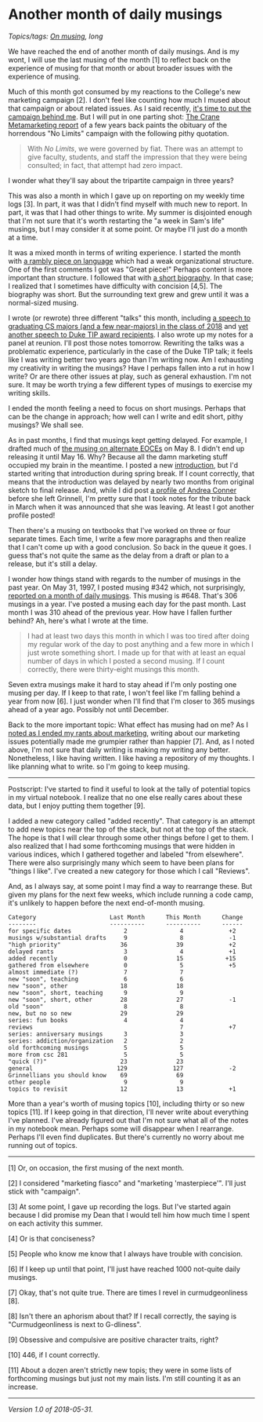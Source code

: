 Another month of daily musings
==============================

*Topics/tags: [On musing](index-on-writing), long*

We have reached the end of another month of daily musings.  And is my
wont, I will use the last musing of the month [1] to reflect back on
the experience of musing for that month or about broader issues with
the experience of musing.

Much of this month got consumed by my reactions to the College's new
marketing campaign [2].  I don't feel like counting how much I mused
about that campaign or about related issues.  As I said recently, [it's
time to put the campaign behind me](depressed-and-obsessed-marketing).
But I will put in one parting shot: [The Crane Metamarketing
report](https://www.grinnell.edu/sites/default/files/documents/CRANEReview%26ReflectionPaper030514.pdf)
of a few years back paints the obituary of the horrendous "No Limits"
campaign with the following pithy quotation.

> With _No Limits_, we were governed by fiat. There was an attempt to
give faculty, students, and staff the impression that they were being
consulted; in fact, that attempt had zero impact.

I wonder what they'll say about the tripartite campaign in three years?

This was also a month in which I gave up on reporting on my weekly time
logs [3].  In part, it was that I didn't find myself with much new to
report.  In part, it was that I had other things to write.  My summer is
disjointed enough that I'm not sure that it's worth restarting the
"a week in Sam's life" musings, but I may consider it at some point.  Or
maybe I'll just do a month at a time.

It was a mixed month in terms of writing experience.  I started the
month with [a rambly piece on language](language-2018-05-02) which
had a weak organizational structure.  One of the first comments I got
was "Great piece!"  Perhaps content is more important than structure.
I followed that with [a short biography](short-bio-2018-05-03).  In that
case; I realized that I sometimes have difficulty with concision [4,5].
The biography was short.  But the surrounding text grew and grew until
it was a normal-sized musing.

I wrote (or rewrote) three different "talks" this month, including [a
speech to graduating CS majors (and a few near-majors) in the class
of 2018](cs-seniors-2018) and [yet another speech to Duke TIP award
recipients](duke-tip-2018).  I also wrote up my notes for a panel at
reunion.  I'll post those notes tomorrow.  Rewriting the talks was a
problematic experience, particularly in the case of the Duke TIP talk;
it feels like I was writing better two years ago than I'm writing now.
Am I exhausting my creativity in writing the musings?  Have I perhaps
fallen into a rut in how I write?  Or are there other issues at play,
such as general exhaustion.  I'm not sure.  It may be worth trying
a few different types of musings to exercise my writing skills.

I ended the month feeling a need to focus on short musings.  Perhaps
that can be the change in approach; how well can I write and edit short,
pithy musings?  We shall see.

As in past months, I find that musings kept getting delayed.
For example, I drafted much of [the musing on alternate
EOCEs](alternate-eoces-2018-05-16) on May 8.  I didn't end up releasing
it until May 16.  Why?  Because all the damn marketing stuff occupied my
brain in the meantime.  I posted a new [introduction](intro-musings-v0),
but I'd started writing that introduction during spring break.  If I
count correctly, that means that the introduction was delayed by nearly
two months from original sketch to final release.  And, while I did post
[a profile of Andrea Conner](andrea-conner) before she left Grinnell, I'm
pretty sure that I took notes for the tribute back in March when it was
announced that she was leaving.  At least I got another profile posted!

Then there's a musing on textbooks that I've worked on three or four
separate times.  Each time, I write a few more paragraphs and then
realize that I can't come up with a good conclusion.  So back in the
queue it goes.  I guess that's not quite the same as the delay from a
draft or plan to a release, but it's still a delay.

I wonder how things stand with regards to the number of musings in the
past year.  On May 31, 1997, I posted musing #342 which, not surprisingly,
[reported on a month of daily musings](ten-months).  This musing is #648.
That's 306 musings in a year.  I've posted a musing each day for the
past month.  Last month I was 310 ahead of the previous year.  How have
I fallen further behind?  Ah, here's what I wrote at the time.

> I had at least two days this month in which I was too tired after doing
my regular work of the day to post anything and a few more in which I
just wrote something short.  I made up for that with at least an equal
number of days in which I posted a second musing.  If I count
correctly, there were thirty-eight musings this month.

Seven extra musings make it hard to stay ahead if I'm only posting one
musing per day.  If I keep to that rate, I won't feel like I'm falling
behind a year from now [6].  I just wonder when I'll find that I'm closer
to 365 musings ahead of a year ago.  Possibly not until December.

Back to the more important topic: What effect has
musing had on me?  As I [noted as I ended my rants about
marketing](depressed-and-obsessed-marketing), writing about our
marketing issues potentially made me grumpier rather than happier [7].
And, as I noted above, I'm not sure that daily writing is making my
writing any better.  Nonetheless, I like having written.  I like having
a repository of my thoughts.  I like planning what to write.  so I'm
going to keep musing.

---

Postscript: I've started to find it useful to look at the tally of 
potential topics in my virtual notebook.  I realize that no one else
really cares about these data, but I enjoy putting them together [9].

I added a new category called "added recently".  That category is an
attempt to add new topics near the top of the stack, but not at the top 
of the stack.  The hope is that I will clear through some other things 
before I get to them.  I also realized that I had some forthcoming
musings that were hidden in various indices, which I gathered together
and labeled "from elsewhere".  There were also surprisingly many which
seem to have been plans for "things I like".  I've created a new category
for those which I call "Reviews".

And, as I always say, at some point I may find a way to rearrange these.
But given my plans for the next few weeks, which include running a code
camp, it's unlikely to happen before the next end-of-month musing.

    Category                     Last Month      This Month      Change
    --------                     ----------      ----------      ------
    for specific dates               2               4             +2
    musings w/substantial drafts     9               8             -1
    "high priority"                 36              39             +2
    delayed rants                    3               4             +1
    added recently                   0              15            +15
    gathered from elsewhere          0               5             +5
    almost immediate (?)             7               7             
    new "soon", teaching             6               6          
    new "soon", other               18              18          
    new "soon", short, teaching      9               9             
    new "soon", short, other        28              27             -1
    old "soon"                       8               8             
    new, but no so new              29              29             
    series: fun books                4               4             
    reviews                                          7             +7
    series: anniversary musings      3               3              
    series: addiction/organization   2               2              
    old forthcoming musings          5               5             
    more from csc 281                5               5             
    "quick (?)"                     23              23             
    general                        129             127             -2
    Grinnellians you should know    69              69             
    other people                     9               9              
    topics to revisit               12              13             +1

More than a year's worth of musing topics [10], including thirty or so
new topics [11].  If I keep going in that direction, I'll never write about
everything I've planned.  I've already figured out that I'm not sure what
all of the notes in my notebook mean.  Perhaps some will disappear when
I rearrange.  Perhaps I'll even find duplicates.  But there's currently
no worry about me running out of topics.

---

[1] Or, on occasion, the first musing of the next month.

[2] I considered "marketing fiasco" and "marketing 'masterpiece'".  I'll
just stick with "campaign".

[3] At some point, I gave up recording the logs.  But I've started again
because I did promise my Dean that I would tell him how much time I
spent on each activity this summer.  

[4] Or is that conciseness?

[5] People who know me know that I always have trouble with concision.

[6] If I keep up until that point, I'll just have reached 1000 not-quite
daily musings.

[7] Okay, that's not quite true.  There are times I revel in
curmudgeonliness [8].

[8] Isn't there an aphorism about that?  If I recall correctly, the
saying is "Curmudgeonliness is next to G-dliness".

[9] Obsessive and compulsive are positive character traits, right?

[10] 446, if I count correctly.

[11] About a dozen aren't strictly new topis; they were in some lists of
forthcoming musings but just not my main lists.   I'm still counting
it as an increase.

---

*Version 1.0 of 2018-05-31.*
